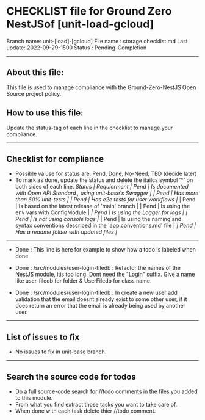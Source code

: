#  CHECKLIST file for Ground Zero NestJSof [unit-load-gcloud] 

Branch name: unit-[load]-[gcloud]
File name  : storage.checklist.md
Last update: 2022-09-29-1500
Status     : Pending-Completion

-----------------------------------------------------------

## About this file:
This file is used to manage compliance with the Ground-Zero-NestJS Open Source project policy.

## How to use this file:
Update the status-tag of each line in the checklist to manage your compliance.


-----------------------------------------------------------
## Checklist for compliance
- Possible valuse for status are: Pend, Done, No-Need, TBD (decide later)
- To mark as done, update the status and delete the itailcs symbol '*' on both sides of each line.
*Status |    Requierment*
*| Pend | Is documented with Open API Standard , using unit-base's Swagger |*
*| Pend | Has more than 60% unit-tests                                     |*
*| Pend | Has e2e tests for user workflows                                 |*
| Pend | Is based on the latest release of 'main' branch                  |
| Pend | Is using the env vars with ConfigModule                          |
*| Pend | Is using the Logger for logs                                     |*
*| Pend | Is not using console logs                                        |*
| Pend | Is using the naming and syntax conventions described in the 'app.conventions.md' file  |
*| Pend | Has a readme folder with updated files                           |*


-----------------------------------------------------------
- Done : This line is here for example to show how a todo is labeled when done.

- Done : /src/modules/user-login-filedb : Refactor the names of the NestJS module, itis too long. Dont need the 
        "Login" suffix. Give a name like user-filedb for folder & UserFiledb for class name.

- Done : /src/modules/user-login-filedb : In create a new user add validation that the email doesnt already exist
         to some other user, if it does return an error that the email is already being used by another user.

-----------------------------------------------------------
## List of issues to fix
- No issues to fix in unit-base branch.

-----------------------------------------------------------
## Search the source code for todos
- Do a full source-code search for //todo comments in the files you added to this module.
- From what you find extract those tasks you want to take care of.
- When done with each task delete thier //todo comment.